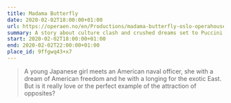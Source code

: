 ```yaml
---
title: Madama Butterfly
date: 2020-02-02T18:00:00+01:00
url: https://operaen.no/en/Productions/madama-butterfly-oslo-operahouse-opera/
summary: A story about culture clash and crushed dreams set to Puccini’s exquisite music.
start: 2020-02-02T18:00:00+01:00
end: 2020-02-02T22:00:00+01:00
place_id: 9ffgwq43+x7
---
```

> A young Japanese girl meets an American naval officer, she with a dream of American freedom and he with a longing for the exotic East. But is it really love or the perfect example of the attraction of opposites?
